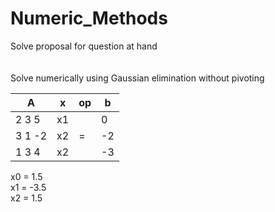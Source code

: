 # Numeric_Methods
Solve proposal for question at hand  
<br> <br>
Solve numerically using Gaussian elimination without pivoting
<br>

| A       | x  | op| b |
| ------- | ---|---| --- |
| 2 3 5   | x1 |   |  0  | 
| 3 1 -2  | x2 | = | -2  |
| 1 3 4   | x2 |   | -3  |

x0 = 1.5<br>
x1 = -3.5<br>
x2 = 1.5<br>